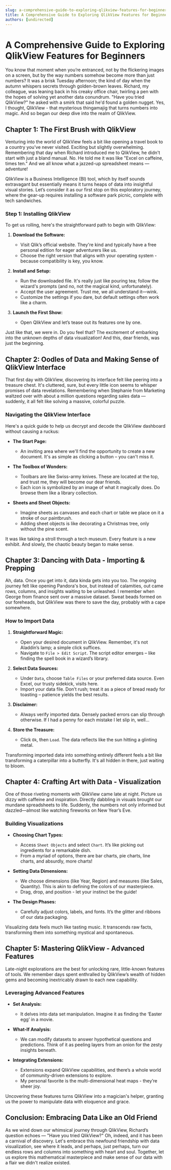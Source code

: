 ```yaml
---
slug: a-comprehensive-guide-to-exploring-qlikview-features-for-beginners
title: A Comprehensive Guide to Exploring QlikView Features for Beginners
authors: [undirected]
---
```



# A Comprehensive Guide to Exploring QlikView Features for Beginners

You know that moment when you’re entranced, not by the flickering images on a screen, but by the way numbers somehow become more than just numbers? It was a brisk Tuesday afternoon; the kind of day when the autumn whispers secrets through golden-brown leaves. Richard, my colleague, was leaning back in his creaky office chair, twirling a pen with the hopes of solving yet another data conundrum. "Have you tried QlikView?" he asked with a smirk that said he'd found a golden nugget. Yes, I thought, QlikView - that mysterious thingamajig that turns numbers into magic. And so began our deep dive into the realm of QlikView.

## **Chapter 1: The First Brush with QlikView**

Venturing into the world of QlikView feels a bit like opening a travel book to a country you've never visited. Exciting but slightly overwhelming. Remembering that day when Richard introduced me to QlikView, he didn't start with just a bland manual. No. He told me it was like "Excel on caffeine, times ten." And we all know what a jazzed-up spreadsheet means — adventure!

QlikView is a Business Intelligence (BI) tool, which by itself sounds extravagant but essentially means it turns heaps of data into insightful visual stories. Let’s consider it as our first stop on this exploratory journey, where the gear-up requires installing a software park picnic, complete with tech sandwiches.

### **Step 1: Installing QlikView**

To get us rolling, here's the straightforward path to begin with QlikView:

1. **Download the Software:**
   - Visit Qlik’s official website. They're kind and typically have a free personal edition for eager adventurers like us.
   - Choose the right version that aligns with your operating system - because compatibility is key, you know.

2. **Install and Setup:**
   - Run the downloaded file. It's really just like pouring tea; follow the wizard's prompts (and no, not the magical kind, unfortunately). 
   - Accept the user agreement. Trust me, we all understand it—wink.
   - Customize the settings if you dare, but default settings often work like a charm.

3. **Launch the First Show:**
   - Open QlikView and let’s tease out its features one by one.

Just like that, we were in. Do you feel that? The excitement of embarking into the unknown depths of data visualization! And this, dear friends, was just the beginning.

## **Chapter 2: Oodles of Data and Making Sense of QlikView Interface**

That first day with QlikView, discovering its interface felt like peering into a treasure chest. It's cluttered, sure, but every little icon seems to whisper promises of data revelations. Remembering when Stephanie from Marketing waltzed over with about a million questions regarding sales data — suddenly, it all felt like solving a massive, colorful puzzle.

### **Navigating the QlikView Interface**

Here's a quick guide to help us decrypt and decode the QlikView dashboard without causing a ruckus:

- **The Start Page:**
  - An inviting area where we'll find the opportunity to create a new document. It's as simple as clicking a button – you can't miss it.

- **The Toolbox of Wonders:**
  - Toolbars are like Swiss-army knives. These are located at the top, and trust me, they will become our dear friends.
  - Each icon is symbolized by an image of what it magically does. Do browse them like a library collection.

- **Sheets and Sheet Objects:**
  - Imagine sheets as canvases and each chart or table we place on it a stroke of our paintbrush.
  - Adding sheet objects is like decorating a Christmas tree, only without the pine scent.

It was like taking a stroll through a tech museum. Every feature is a new exhibit. And slowly, the chaotic beauty began to make sense.

## **Chapter 3: Dancing with Data - Importing & Prepping**

Ah, data. Once you get into it, data kinda gets into you too. The ongoing journey felt like opening Pandora's box, but instead of calamities, out came rows, columns, and insights waiting to be unleashed. I remember when George from finance sent over a massive dataset. Sweat beads formed on our foreheads, but QlikView was there to save the day, probably with a cape somewhere.

### **How to Import Data**

1. **Straightforward Magic:**
   - Open your desired document in QlikView. Remember, it's not Aladdin’s lamp; a simple click suffices.
   - Navigate to `File > Edit Script`. The script editor emerges – like finding the spell book in a wizard’s library.

2. **Select Data Sources:**
   - Under `Data`, choose `Table Files` or your preferred data source. Even Excel, our trusty sidekick, visits here.
   - Import your data file. Don’t rush; treat it as a piece of bread ready for toasting – patience yields the best results.
  
3. **Disclaimer:**
   - Always verify imported data. Densely packed errors can slip through otherwise. If I had a penny for each mistake I let slip in, well…

4. **Store the Treasure:**
   - Click `Ok`, then `Load`. The data reflects like the sun hitting a glinting metal.

Transforming imported data into something entirely different feels a bit like transforming a caterpillar into a butterfly. It's all hidden in there, just waiting to bloom.

## **Chapter 4: Crafting Art with Data - Visualization**

One of those riveting moments with QlikView came late at night. Picture us dizzy with caffeine and inspiration. Directly dabbling in visuals brought our mundane spreadsheets to life. Suddenly, the numbers not only informed but dazzled—almost like watching fireworks on New Year’s Eve.

### **Building Visualizations**

- **Choosing Chart Types:**
   - Access `Sheet Objects` and select `Chart`. It’s like picking out ingredients for a remarkable dish.
   - From a myriad of options, there are bar charts, pie charts, line charts, and absurdly, more charts!

- **Setting Data Dimensions:**
   - We choose dimensions (like Year, Region) and measures (like Sales, Quantity). This is akin to defining the colors of our masterpiece.
   - Drag, drop, and position - let your instinct be the guide!

- **The Design Phases:**
   - Carefully adjust colors, labels, and fonts. It’s the glitter and ribbons of our data packaging.

Visualizing data feels much like tasting music. It transcends raw facts, transforming them into something mystical and spontaneous.

## **Chapter 5: Mastering QlikView - Advanced Features**

Late-night explorations are the best for unlocking rare, little-known features of tools. We remember days spent enthralled by QlikView’s wealth of hidden gems and becoming inextricably drawn to each new capability.

### **Leveraging Advanced Features**

- **Set Analysis:**
   - It delves into data set manipulation. Imagine it as finding the ‘Easter egg’ in a movie.
  
- **What-If Analysis:**
   - We can modify datasets to answer hypothetical questions and predictions. Think of it as peeling layers from an onion for the zesty insights beneath.

- **Integrating Extensions:**
   - Extensions expand QlikView capabilities, and there’s a whole world of community-driven extensions to explore.
   - My personal favorite is the multi-dimensional heat maps - they’re sheer joy.

Uncovering these features turns QlikView into a magician's helper, granting us the power to manipulate data with eloquence and grace.

## **Conclusion: Embracing Data Like an Old Friend**

As we wind down our whimsical journey through QlikView, Richard’s question echoes — "Have you tried QlikView?" Oh, indeed, and it has been a carnival of discovery. Let's embrace this newfound friendship with data visualization, see where it leads, and perhaps, just perhaps, turn our endless rows and columns into something with heart and soul. Together, let us explore this mathematical masterpiece and make sense of our data with a flair we didn't realize existed.